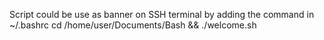 Script could be use as banner on SSH terminal by adding the command in ~/.bashrc
cd /home/user/Documents/Bash && ./welcome.sh
